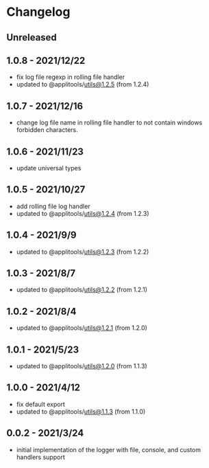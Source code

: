 # Changelog

## Unreleased


## 1.0.8 - 2021/12/22

- fix log file regexp in rolling file handler
- updated to @applitools/utils@1.2.5 (from 1.2.4)

## 1.0.7 - 2021/12/16

- change log file name in rolling file handler to not contain windows forbidden characters.

## 1.0.6 - 2021/11/23

- update universal types

## 1.0.5 - 2021/10/27

- add rolling file log handler
- updated to @applitools/utils@1.2.4 (from 1.2.3)

## 1.0.4 - 2021/9/9

- updated to @applitools/utils@1.2.3 (from 1.2.2)

## 1.0.3 - 2021/8/7

- updated to @applitools/utils@1.2.2 (from 1.2.1)

## 1.0.2 - 2021/8/4

- updated to @applitools/utils@1.2.1 (from 1.2.0)

## 1.0.1 - 2021/5/23

- updated to @applitools/utils@1.2.0 (from 1.1.3)

## 1.0.0 - 2021/4/12

- fix default export
- updated to @applitools/utils@1.1.3 (from 1.1.0)

## 0.0.2 - 2021/3/24

- initial implementation of the logger with file, console, and custom handlers support